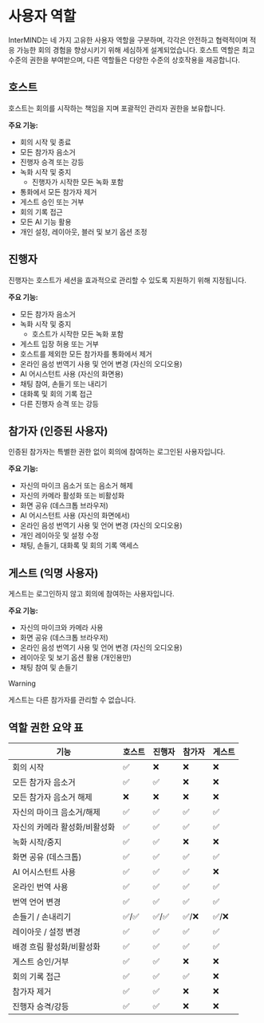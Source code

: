 # 사용자 역할

InterMIND는 네 가지 고유한 사용자 역할을 구분하며, 각각은 안전하고 협력적이며 적응 가능한 회의 경험을 향상시키기 위해 세심하게 설계되었습니다. 호스트 역할은 최고 수준의 권한을 부여받으며, 다른 역할들은 다양한 수준의 상호작용을 제공합니다.

## 호스트

호스트는 회의를 시작하는 책임을 지며 포괄적인 관리자 권한을 보유합니다.

**주요 기능:**

- 회의 시작 및 종료
- 모든 참가자 음소거
- 진행자 승격 또는 강등
- 녹화 시작 및 중지
  - 진행자가 시작한 모든 녹화 포함
- 통화에서 모든 참가자 제거
- 게스트 승인 또는 거부
- 회의 기록 접근
- 모든 AI 기능 활용
- 개인 설정, 레이아웃, 블러 및 보기 옵션 조정

## 진행자

진행자는 호스트가 세션을 효과적으로 관리할 수 있도록 지원하기 위해 지정됩니다.

**주요 기능:**

- 모든 참가자 음소거
- 녹화 시작 및 중지
  - 호스트가 시작한 모든 녹화 포함
- 게스트 입장 허용 또는 거부
- 호스트를 제외한 모든 참가자를 통화에서 제거
- 온라인 음성 번역기 사용 및 언어 변경 (자신의 오디오용)
- AI 어시스턴트 사용 (자신의 화면용)
- 채팅 참여, 손들기 또는 내리기
- 대화록 및 회의 기록 접근
- 다른 진행자 승격 또는 강등

## 참가자 (인증된 사용자)

인증된 참가자는 특별한 권한 없이 회의에 참여하는 로그인된 사용자입니다.

**주요 기능:**

- 자신의 마이크 음소거 또는 음소거 해제
- 자신의 카메라 활성화 또는 비활성화
- 화면 공유 (데스크톱 브라우저)
- AI 어시스턴트 사용 (자신의 화면에서)
- 온라인 음성 번역기 사용 및 언어 변경 (자신의 오디오용)
- 개인 레이아웃 및 설정 수정
- 채팅, 손들기, 대화록 및 회의 기록 액세스

## 게스트 (익명 사용자)

게스트는 로그인하지 않고 회의에 참여하는 사용자입니다.

**주요 기능:**

- 자신의 마이크와 카메라 사용
- 화면 공유 (데스크톱 브라우저)
- 온라인 음성 번역기 사용 및 언어 변경 (자신의 오디오용)
- 레이아웃 및 보기 옵션 활용 (개인용만)
- 채팅 참여 및 손들기

> [!WARNING]
> 게스트는 다른 참가자를 관리할 수 없습니다.

## 역할 권한 요약 표

| 기능                        | 호스트  | 진행자 | 참가자 | 게스트 |
| ------------------------------ | ----- | --------- | ----------- | ----- |
| 회의 시작               | ✅    | ❌        | ❌          | ❌    |
| 모든 참가자 음소거           | ✅    | ✅        | ❌          | ❌    |
| 모든 참가자 음소거 해제         | ❌    | ❌        | ❌          | ❌    |
| 자신의 마이크 음소거/해제            | ✅    | ✅        | ✅          | ✅    |
| 자신의 카메라 활성화/비활성화      | ✅    | ✅        | ✅          | ✅    |
| 녹화 시작/중지           | ✅    | ✅        | ❌          | ❌    |
| 화면 공유 (데스크톱)         | ✅    | ✅        | ✅          | ✅    |
| AI 어시스턴트 사용               | ✅    | ✅        | ✅          | ❌    |
| 온라인 번역 사용         | ✅    | ✅        | ✅          | ✅    |
| 번역 언어 변경    | ✅    | ✅        | ✅          | ✅    |
| 손들기 / 손내리기             | ✅/✅ | ✅/✅     | ✅/❌       | ✅/❌ |
| 레이아웃 / 설정 변경       | ✅    | ✅        | ✅          | ✅    |
| 배경 흐림 활성화/비활성화 | ✅    | ✅        | ✅          | ✅    |
| 게스트 승인/거부               | ✅    | ✅        | ❌          | ❌    |
| 회의 기록 접근         | ✅    | ✅        | ✅          | ❌    |
| 참가자 제거            | ✅    | ✅        | ❌          | ❌    |
| 진행자 승격/강등       | ✅    | ✅        | ❌          | ❌    |